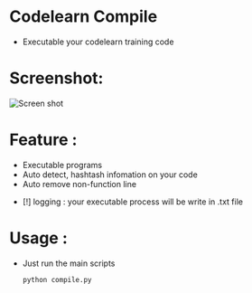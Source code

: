 # Codelearn Compile
* Executable your codelearn training code
# Screenshot:
![Screen shot](https://raw.githubusercontent.com/netrotion/Codelearn-Compile/main/assets/screenshot.png)
# Feature :
  + Executable programs
  + Auto detect, hashtash infomation on your code
  + Auto remove non-function line
- [!] logging : your executable process will be write in <filename>.txt file 
# Usage :
- Just run the main scripts
  ```
  python compile.py
  ```
